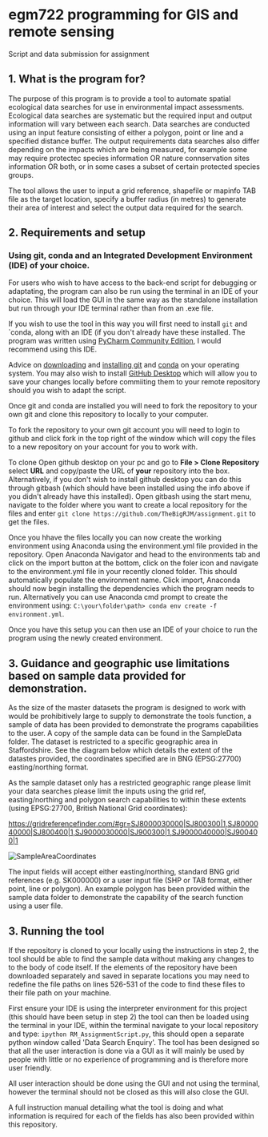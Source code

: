 # egm722 programming for GIS and remote sensing
Script and data submission for assignment

## 1. What is the program for?
The purpose of this program is to provide a tool to automate spatial ecological data searches for use in environmental impact assessments. Ecological data searches are systematic but the required input and output information will vary between each search. Data searches are conducted using an input feature consisting of either a polygon, point or line and a specified distance buffer. The output requirements data searches also differ depending on the impacts which are being measured, for example some may require protectec species information OR nature connservation sites information OR both, or in some cases a subset of certain protected species groups.

The tool allows the user to input a grid reference, shapefile or mapinfo TAB file as the target location, specify a buffer radius (in metres) to generate their area of interest and select the output data required for the search.

## 2. Requirements and setup

### Using git, conda and an Integrated Development Environment (IDE) of your choice. 

For users who wish to have access to the back-end script for debugging or adaptating, the program can also be run using the terminal in an IDE of your choice. This will load the GUI in the same way as the standalone installation but run through your IDE terminal rather than from an .exe file.

If you wish to use the tool in this way you will first need to install `git` and `conda, along with an IDE (if you don't already have these installed. The program was written using [PyCharm Community Edition](https://www.jetbrains.com/pycharm/download/#section=windows), I would recommend using this IDE.

Advice on [downloading](https://git-scm.com/downloads) and [installing git](https://git-scm.com/book/en/v2/Getting-Started-Installing-Git) and [conda](https://docs.anaconda.com/anaconda/install/index.html) on your operating system. You may also wish to install [GitHub Desktop](https://desktop.github.com/) which will allow you to save your changes locally before commiiting them to your remote repository should you wish to adapt the script.
 
Once git and conda are installed you will need to fork the repository to your own git and clone this repository to locally to your computer. 

To fork the repository to your own git account you will need to login to github and click fork in the top right of the window which will copy the files to a new repository on your account for you to work with.

To clone Open github desktop on your pc and go to **File > Clone Repository** select **URL** and copy/paste the URL of **your** repository into the box. Alternatively, if you don't wish to install github desktop you can do this through gitbash (which should have been installed using the info above if you didn't already have this installed). Open gitbash using the start menu, navigate to the folder where you want to create a local repository for the files and enter `git clone https://github.com/TheBigRJM/assignment.git` to get the files.
 
Once you hhave the files locally you can now create the working environment using Anaconda using the environment.yml file provided in the repository. Open Anaconda Navigator and head to the environments tab and click on the import button at the bottom, click on the foler icon and navigate to the environment.yml file in your recently cloned folder. This should automatically populate the environment name. Click import, Anaconda should now begin installing the dependencies which the program needs to run. Alternatively you can use Anaconda cmd prompt to create the environment using: `C:\your\folder\path> conda env create -f environment.yml`. 

Once you have this setup you can then use an IDE of your choice to run the program using the newly created environment.

## 3. Guidance and geographic use limitations based on sample data provided for demonstration.
As the size of the master datasets the program is designed to work with would be prohibitively large to supply to demonstrate the tools function, a sample of data has been provided to demonstrate the programs capabilities to the user. A copy of the sample data can be found in the SampleData folder. The dataset is restricted to a specific geographic area in Staffordshire. See the diagram below which details the extent of the datastes provided, the coordinates specified are in BNG (EPSG:27700) easting/northing format.

As the sample dataset only has a restricted geographic range please limit your data searches please limit the inputs using the grid ref, easting/northing and polygon search capabilities to within these extents (using EPSG:27700, British National Grid coordinates):

https://gridreferencefinder.com/#gr=SJ8000030000|SJ800300|1,SJ8000040000|SJ800400|1,SJ9000030000|SJ900300|1,SJ9000040000|SJ900400|1

![SampleAreaCoordinates](https://user-images.githubusercontent.com/101205549/166978597-b46de77d-4817-4037-a23e-7b861344eefd.jpg)

The input fields will accept either easting/northing, standard BNG grid references (e.g. SK000000) or a user input file (SHP or TAB format, either point, line or polygon). An example polygon has been provided within the sample data folder to demonstrate the capability of the search function using a user file.

## 3. Running the tool

If the repository is cloned to your locally using the instructions in step 2, the tool should be able to find the sample data without making any changes to to the body of code itself. If the elements of the repository have been downloaded separately and saved in separate locations you may need to redefine the file paths on lines 526-531 of the code to find these files to their file path on your machine.

First ensure your IDE is using the interpreter environment for this project (this should have been setup in step 2) the tool can then be loaded using the terminal in your IDE, within the terminal navigate to your local repository and type: `ipython RM_AssignmentScript.py`, this should open a separate python window called 'Data Search Enquiry'. The tool has been designed so that all the user interaction is done via a GUI as it will mainly be used by people with little or no experience of programming and is therefore more user friendly.

All user interaction should be done using the GUI and not using the terminal, however the terminal should not be closed as this will also close the GUI.

A full instruction manual detailing what the tool is doing and what information is required for each of the fields has also been provided within this repository.


